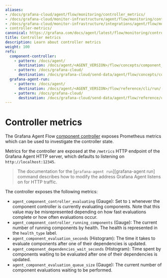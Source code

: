 ```yaml
---
aliases:
- /docs/grafana-cloud/agent/flow/monitoring/controller_metrics/
- /docs/grafana-cloud/monitor-infrastructure/agent/flow/monitoring/controller_metrics/
- /docs/grafana-cloud/monitor-infrastructure/integrations/agent/flow/monitoring/controller_metrics/
- controller-metrics/
canonical: https://grafana.com/docs/agent/latest/flow/monitoring/controller_metrics/
title: Controller metrics
description: Learn about controller metrics
weight: 100
refs:
  component-controller:
    - pattern: /docs/agent/
      destination: /docs/agent/<AGENT_VERSION>/flow/concepts/component_controller/
    - pattern: /docs/grafana-cloud/
      destination: /docs/grafana-cloud/send-data/agent/flow/concepts/component_controller/
  grafana-agent-run:
    - pattern: /docs/agent/
      destination: /docs/agent/<AGENT_VERSION>/flow/reference/cli/run/
    - pattern: /docs/grafana-cloud/
      destination: /docs/grafana-cloud/send-data/agent/flow/reference/cli/run/
---
```


# Controller metrics

The Grafana Agent Flow [component controller](ref:component-controller) exposes Prometheus metrics
which can be used to investigate the controller state.

Metrics for the controller are exposed at the `/metrics` HTTP endpoint of the
Grafana Agent HTTP server, which defaults to listening on
`http://localhost:12345`.

> The documentation for the [`grafana-agent run`][grafana-agent run] command
> describes how to modify the address Grafana Agent listens on for HTTP
> traffic.

The controller exposes the following metrics:

* `agent_component_controller_evaluating` (Gauge): Set to `1` whenever the
  component controller is currently evaluating components. Note that this value
  may be misrepresented depending on how fast evaluations complete or how often
  evaluations occur.
* `agent_component_controller_running_components` (Gauge): The current
  number of running components by health. The health is represented in the
  `health_type` label.
* `agent_component_evaluation_seconds` (Histogram): The time it takes to
  evaluate components after one of their dependencies is updated.
* `agent_component_dependencies_wait_seconds` (Histogram): Time spent by
  components waiting to be evaluated after one of their dependencies is updated.
* `agent_component_evaluation_queue_size` (Gauge): The current number of
  component evaluations waiting to be performed.

